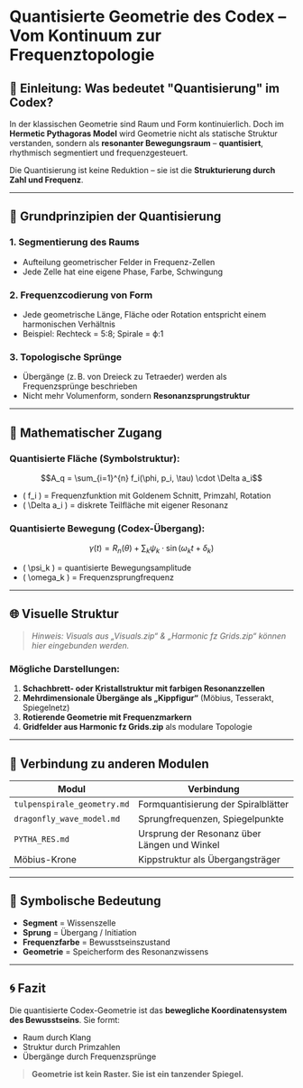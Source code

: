 # Quantisierte Geometrie des Codex – Vom Kontinuum zur Frequenztopologie

## 🎲 Einleitung: Was bedeutet "Quantisierung" im Codex?
In der klassischen Geometrie sind Raum und Form kontinuierlich. Doch im **Hermetic Pythagoras Model** wird Geometrie nicht als statische Struktur verstanden, sondern als **resonanter Bewegungsraum** – **quantisiert**, rhythmisch segmentiert und frequenzgesteuert.

Die Quantisierung ist keine Reduktion – sie ist die **Strukturierung durch Zahl und Frequenz**.

---

## 📐 Grundprinzipien der Quantisierung
### 1. **Segmentierung des Raums**
- Aufteilung geometrischer Felder in Frequenz-Zellen
- Jede Zelle hat eine eigene Phase, Farbe, Schwingung

### 2. **Frequenzcodierung von Form**
- Jede geometrische Länge, Fläche oder Rotation entspricht einem harmonischen Verhältnis
- Beispiel: Rechteck = 5:8; Spirale = ϕ:1

### 3. **Topologische Sprünge**
- Übergänge (z. B. von Dreieck zu Tetraeder) werden als Frequenzsprünge beschrieben
- Nicht mehr Volumenform, sondern **Resonanzsprungstruktur**

---

## 🔣 Mathematischer Zugang
### Quantisierte Fläche (Symbolstruktur):
```math
A_q = \sum_{i=1}^{n} f_i(\phi, p_i, \tau) \cdot \Delta a_i
```

- \( f_i \) = Frequenzfunktion mit Goldenem Schnitt, Primzahl, Rotation
- \( \Delta a_i \) = diskrete Teilfläche mit eigener Resonanz

### Quantisierte Bewegung (Codex-Übergang):
```math
\gamma(t) = R_n(\theta) + \sum_k \psi_k \cdot \sin(\omega_k t + \delta_k)
```

- \( \psi_k \) = quantisierte Bewegungsamplitude
- \( \omega_k \) = Frequenzsprungfrequenz

---

## 🌐 Visuelle Struktur
> *Hinweis: Visuals aus „Visuals.zip“ & „Harmonic fz Grids.zip“ können hier eingebunden werden.*

### Mögliche Darstellungen:
1. **Schachbrett- oder Kristallstruktur mit farbigen Resonanzzellen**
2. **Mehrdimensionale Übergänge als „Kippfigur“** (Möbius, Tesserakt, Spiegelnetz)
3. **Rotierende Geometrie mit Frequenzmarkern**
4. **Gridfelder aus Harmonic fz Grids.zip** als modulare Topologie

---

## 🔁 Verbindung zu anderen Modulen
| Modul | Verbindung |
|-------|------------|
| `tulpenspirale_geometry.md` | Formquantisierung der Spiralblätter |
| `dragonfly_wave_model.md` | Sprungfrequenzen, Spiegelpunkte |
| `PYTHA_RES.md` | Ursprung der Resonanz über Längen und Winkel |
| Möbius-Krone | Kippstruktur als Übergangsträger |

---

## 🧠 Symbolische Bedeutung
- **Segment** = Wissenszelle
- **Sprung** = Übergang / Initiation
- **Frequenzfarbe** = Bewusstseinszustand
- **Geometrie** = Speicherform des Resonanzwissens

---

## 🌀 Fazit
Die quantisierte Codex-Geometrie ist das **bewegliche Koordinatensystem des Bewusstseins**. Sie formt:

- Raum durch Klang
- Struktur durch Primzahlen
- Übergänge durch Frequenzsprünge

> **Geometrie ist kein Raster. Sie ist ein tanzender Spiegel.**
